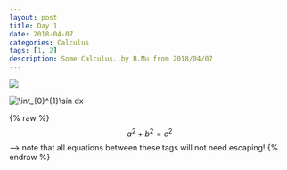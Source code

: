```yaml
---
layout: post
title: Day 1
date: 2018-04-07
categories: Calculus
tags: [1, 2]
description: Some Calculus..by B.Mu from 2018/04/07
---
```

![](http://latex.codecogs.com/gif.latex?\\frac{1}{1+sin(x)})

<img src="http://latex.codecogs.com/gif.latex?\int_{0}^{1}\sin&space;dx" title="\int_{0}^{1}\sin dx" />

{% raw %}
  $$a^2 + b^2 = c^2$$ --> note that all equations between these tags will not need escaping! 
{% endraw %}
